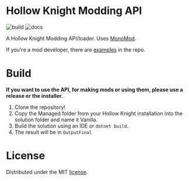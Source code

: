 Hollow Knight Modding API
=========================
![build](https://github.com/hk-modding/api/actions/workflows/build.yml/badge.svg)
![docs](https://github.com/hk-modding/api/actions/workflows/docs.yml/badge.svg)

A Hollow Knight Modding API/loader. Uses [MonoMod](https://github.com/MonoMod/MonoMod).

If you're a mod developer, there are [examples](https://github.com/hk-modding/api/tree/master/Examples) in the repo.

Build
=======

**If you want to use the API, for making mods or using them, please use a release or the installer.**

1. Clone the repository!
2. Copy the Managed folder from your Hollow Knight installation into the solution folder and name it Vanilla.
3. Build the solution using an IDE or `dotnet build`.
4. The result will be in `OutputFinal`

License
=======
Distributed under the MIT [license](https://github.com/hk-modding/api/blob/master/LICENSE).
